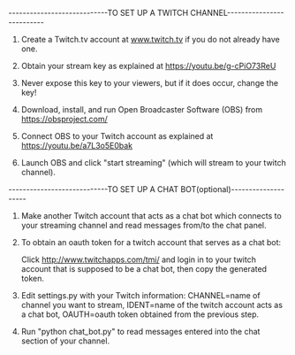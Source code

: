 ----------------------------TO SET UP A TWITCH CHANNEL--------------------------
1. Create a Twitch.tv account at www.twitch.tv if you do not already have one.

2. Obtain your stream key as explained at https://youtu.be/g-cPiO73ReU

3. Never expose this key to your viewers, but if it does occur, change the key!

4. Download, install, and run Open Broadcaster Software (OBS) from https://obsproject.com/

5. Connect OBS to your Twitch account as explained at https://youtu.be/a7L3o5E0bak

6. Launch OBS and click "start streaming" (which will stream to your twitch channel).

----------------------------TO SET UP A CHAT BOT(optional)--------------------
1. Make another Twitch account that acts as a chat bot which connects to your streaming channel and read messages from/to the chat panel.

2. To obtain an oauth token for a twitch account that serves as a chat bot: 

      Click http://www.twitchapps.com/tmi/ and login in to your twitch account that is supposed to be a chat bot, then copy the generated token. 

3. Edit settings.py with your Twitch information: 
		CHANNEL=name of channel you want to stream, IDENT=name of the twitch account acts as a chat bot, OAUTH=oauth token obtained from the previous step.

4. Run "python chat_bot.py" to read messages entered into the chat section of your channel.
